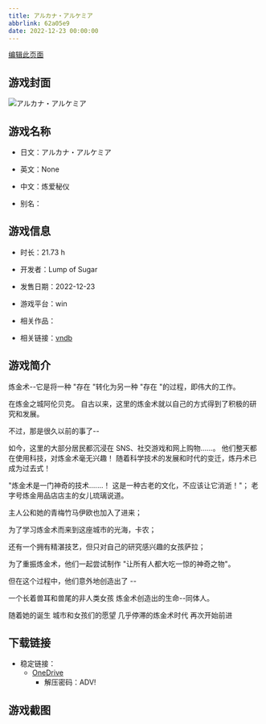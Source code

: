```yaml
---
title: アルカナ・アルケミア
abbrlink: 62a05e9
date: 2022-12-23 00:00:00
---
```

[编辑此页面](https://github.com/ACG-3/ADV3-source/blob/main/source/_posts/games/%E3%82%A2%E3%83%AB%E3%82%AB%E3%83%8A%E3%83%BB%E3%82%A2%E3%83%AB%E3%82%B1%E3%83%9F%E3%82%A2.md)

## 游戏封面

![アルカナ・アルケミア](https://pan.timero.xyz/onedrive/img_lib_001/%E3%82%A2%E3%83%AB%E3%82%AB%E3%83%8A%E3%83%BB%E3%82%A2%E3%83%AB%E3%82%B1%E3%83%9F%E3%82%A2_cover.avif)


## 游戏名称

- 日文：アルカナ・アルケミア
- 英文：None
- 中文：炼爱秘仪

- 别名：


## 游戏信息

- 时长：21.73 h
- 开发者：Lump of Sugar
- 发售日期：2022-12-23
- 游戏平台：win
- 相关作品：

- 相关链接：[vndb](https://vndb.org/v37808)


## 游戏简介

炼金术--它是将一种 "存在 "转化为另一种 "存在 "的过程，即伟大的工作。

在炼金之城阿伦贝克。
自古以来，这里的炼金术就以自己的方式得到了积极的研究和发展。

不过，那是很久以前的事了--

如今，这里的大部分居民都沉浸在 SNS、社交游戏和网上购物......。
他们整天都在使用科技，对炼金术毫无兴趣！
随着科学技术的发展和时代的变迁，炼丹术已成为过去式！

"炼金术是一门神奇的技术.......！
这是一种古老的文化，不应该让它消逝！"；
老字号炼金用品店店主的女儿琉璃说道。

主人公和她的青梅竹马伊欧也加入了进来；

为了学习炼金术而来到这座城市的光海，卡农；

还有一个拥有精湛技艺，但只对自己的研究感兴趣的女孩萨拉；

为了重振炼金术，他们一起尝试制作 "让所有人都大吃一惊的神奇之物"。

但在这个过程中，他们意外地创造出了 --

一个长着兽耳和兽尾的非人类女孩
炼金术创造出的生命--同体人。

随着她的诞生 城市和女孩们的愿望
几乎停滞的炼金术时代 再次开始前进




## 下载链接

- 稳定链接：
    - [OneDrive](https://pan.timero.xyz/onedrive/adv_lib_001/%E3%82%A2%E3%83%AB%E3%82%AB%E3%83%8A%E3%83%BB%E3%82%A2%E3%83%AB%E3%82%B1%E3%83%9F%E3%82%A2)
        - 解压密码：ADV!



## 游戏截图


